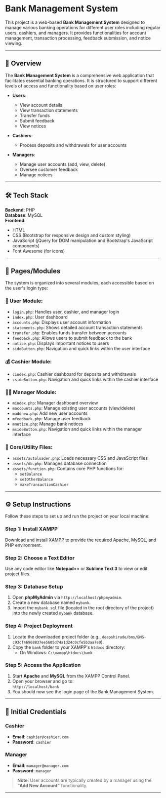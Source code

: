 # Bank Management System

This project is a web-based **Bank Management System** designed to manage various banking operations for different user roles including regular users, cashiers, and managers. It provides functionalities for account management, transaction processing, feedback submission, and notice viewing.

---

## 📘 Overview

The **Bank Management System** is a comprehensive web application that facilitates essential banking operations. It is structured to support different levels of access and functionality based on user roles:

- **Users**:  
  - View account details  
  - View transaction statements  
  - Transfer funds  
  - Submit feedback  
  - View notices  

- **Cashiers**:  
  - Process deposits and withdrawals for user accounts

- **Managers**:  
  - Manage user accounts (add, view, delete)  
  - Oversee customer feedback  
  - Manage notices

---

## 🛠️ Tech Stack

**Backend**: PHP  
**Database**: MySQL  
**Frontend**:
- HTML  
- CSS (Bootstrap for responsive design and custom styling)  
- JavaScript (jQuery for DOM manipulation and Bootstrap's JavaScript components)  
- Font Awesome (for icons)

---

## 📁 Pages/Modules

The system is organized into several modules, each accessible based on the user's login type:

### 👤 User Module:
- `login.php`: Handles user, cashier, and manager login  
- `index.php`: User dashboard  
- `accounts.php`: Displays user account information  
- `statements.php`: Shows detailed account transaction statements  
- `transfer.php`: Enables funds transfer between accounts  
- `feedback.php`: Allows users to submit feedback to the bank  
- `notice.php`: Displays important notices to users  
- `sideButton.php`: Navigation and quick links within the user interface  

### 💰 Cashier Module:
- `cindex.php`: Cashier dashboard for deposits and withdrawals  
- `csideButton.php`: Navigation and quick links within the cashier interface  

### 🧑‍💼 Manager Module:
- `mindex.php`: Manager dashboard overview  
- `maccounts.php`: Manage existing user accounts (view/delete)  
- `maddnew.php`: Add new user accounts  
- `mfeedback.php`: Manage user feedback  
- `mnotice.php`: Manage bank notices  
- `msideButton.php`: Navigation and quick links within the manager interface  

### 🔧 Core/Utility Files:
- `assets/autoloader.php`: Loads necessary CSS and JavaScript files  
- `assets/db.php`: Manages database connection  
- `assets/function.php`: Contains core PHP functions for:
  - `setBalance`  
  - `setOtherBalance`  
  - `makeTransactionCashier`  

---

## ⚙️ Setup Instructions

Follow these steps to set up and run the project on your local machine:

### Step 1: Install XAMPP
Download and install [XAMPP](https://www.apachefriends.org/) to provide the required Apache, MySQL, and PHP environment.

### Step 2: Choose a Text Editor
Use any code editor like **Notepad++** or **Sublime Text 3** to view or edit project files.

### Step 3: Database Setup
1. Open **phpMyAdmin** via `http://localhost/phpmyadmin`.
2. Create a new database named `mybank`.
3. Import the `mybank.sql` file (located in the root directory of the project) into the newly created `mybank` database.

### Step 4: Project Deployment
1. Locate the downloaded project folder (e.g., `deepshirude/bms/BMS-c93cf46968837ee5605d74a1d24c0cfe5b3aa7e0`).
2. Copy the `bank` folder to your XAMPP's `htdocs` directory:
   - On Windows: `C:\xampp\htdocs\bank`

### Step 5: Access the Application
1. Start **Apache** and **MySQL** from the XAMPP Control Panel.
2. Open your browser and go to:  
   `http://localhost/bank`  
3. You should now see the login page of the Bank Management System.

---

## 🔐 Initial Credentials

### Cashier
- **Email**: `cashier@cashier.com`  
- **Password**: `cashier`

### Manager
- **Email**: `manager@manager.com`  
- **Password**: `manager`

> **Note**: User accounts are typically created by a manager using the **"Add New Account"** functionality.

---
